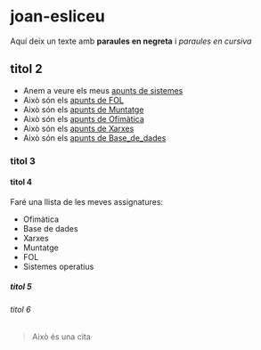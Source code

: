 # joan-esliceu
Aquí deix un texte amb **paraules en negreta** i *paraules en cursiva* 
## titol 2
- Anem a veure els meus [apunts de sistemes](sistemes/Processos)
- Això són els [apunts de FOL](FOL)
- Això són els [apunts de Muntatge](Muntatge)
- Això són els [apunts de Ofimàtica](ofimatica)
- Això són els [apunts de Xarxes](Xarxes)
- Això són els [apunts de Base_de_dades](Base_de_dades)
### titol 3
#### titol 4
Faré una llista de les meves assignatures:
- Ofimàtica
- Base de dades
- Xarxes
- Muntatge
- FOL
- Sistemes operatius
##### titol 5 
###### titol 6

> Això és una cita